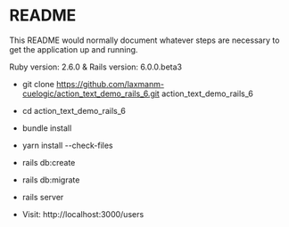 # README

This README would normally document whatever steps are necessary to get the
application up and running.

Ruby version: 2.6.0 & Rails version: 6.0.0.beta3

* git clone https://github.com/laxmanm-cuelogic/action_text_demo_rails_6.git action_text_demo_rails_6

* cd action_text_demo_rails_6

* bundle install

* yarn install --check-files

* rails db:create

* rails db:migrate

* rails server

* Visit: http://localhost:3000/users